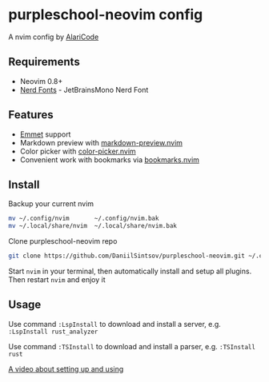# purpleschool-neovim config

A nvim config by [AlariCode](https://github.com/AlariCode)

## Requirements

- Neovim 0.8+
- [Nerd Fonts](https://www.nerdfonts.com/font-downloads) - JetBrainsMono Nerd Font

## Features

- [Emmet](https://www.emmet.io/) support
- Markdown preview with [markdown-preview.nvim](https://github.com/iamcco/markdown-preview.nvim)
- Color picker with [color-picker.nvim](https://github.com/ziontee113/color-picker.nvim)
- Сonvenient work with bookmarks via [bookmarks.nvim](https://github.com/crusj/bookmarks.nvim)

## Install

Backup your current nvim

```bash
mv ~/.config/nvim       ~/.config/nvim.bak
mv ~/.local/share/nvim  ~/.local/share/nvim.bak
```

Clone purpleschool-neovim repo

```bash
git clone https://github.com/DaniilSintsov/purpleschool-neovim.git ~/.config/nvim
```

Start `nvim` in your terminal, then automatically install and setup all plugins. Then restart `nvim` and enjoy it

## Usage

Use command `:LspInstall` to download and install a server, e.g. `:LspInstall rust_analyzer`

Use command `:TSInstall` to download and install a parser, e.g. `:TSInstall rust`

[A video about setting up and using](https://youtu.be/4PzSNN45tcA)
